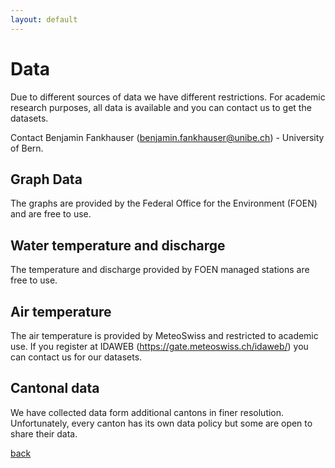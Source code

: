 ```yaml
---
layout: default
---
```


# Data

Due to different sources of data we have different restrictions. For academic research purposes, all data is available and you can contact us to get the datasets.

Contact Benjamin Fankhauser ([benjamin.fankhauser@unibe.ch](mailto:benjamin.fankhauser@unibe.ch)) - University of Bern.

## Graph Data
The graphs are provided by the Federal Office for the Environment (FOEN) and are free to use.

## Water temperature and discharge
The temperature and discharge provided by FOEN managed stations are free to use.

## Air temperature
The air temperature is provided by MeteoSwiss and restricted to academic use. If you register at IDAWEB (https://gate.meteoswiss.ch/idaweb/) you can contact us for our datasets.

## Cantonal data
We have collected data form additional cantons in finer resolution. Unfortunately, every canton has its own data policy but some are open to share their data.

[back](./)


